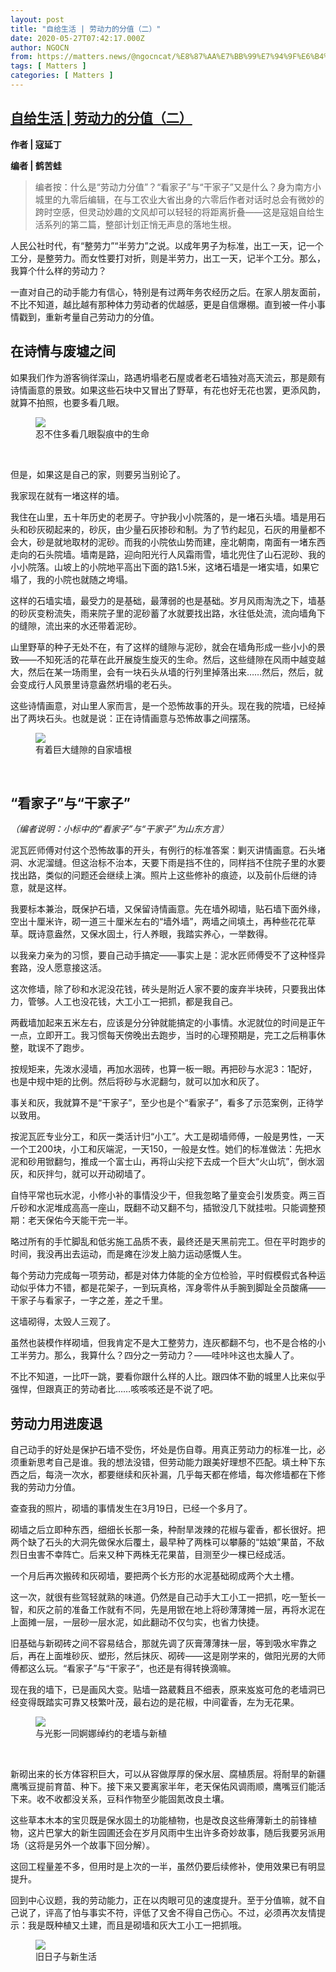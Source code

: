 ```yaml
---
layout: post
title: "自给生活 | 劳动力的分值（二）"
date: 2020-05-27T07:42:17.000Z
author: NGOCN
from: https://matters.news/@ngocncat/%E8%87%AA%E7%BB%99%E7%94%9F%E6%B4%BB-%E5%8A%B3%E5%8A%A8%E5%8A%9B%E7%9A%84%E5%88%86%E5%80%BC-%E4%BA%8C-bafyreie4bu3axf4l66dzjr5wqlvawhpjxyjtgvt5pxx3lur4ogtjpa4fpm
tags: [ Matters ]
categories: [ Matters ]
---
```

<!--1590565337000-->
[自给生活 | 劳动力的分值（二）](https://matters.news/@ngocncat/%E8%87%AA%E7%BB%99%E7%94%9F%E6%B4%BB-%E5%8A%B3%E5%8A%A8%E5%8A%9B%E7%9A%84%E5%88%86%E5%80%BC-%E4%BA%8C-bafyreie4bu3axf4l66dzjr5wqlvawhpjxyjtgvt5pxx3lur4ogtjpa4fpm)
------

<div>
<p><strong>作者 | 寇延丁</strong></p><p><strong>编者 | 鹤苦蛙</strong></p><blockquote>编者按：什么是“劳动力分值”？“看家子”与“干家子”又是什么？身为南方小城里的九零后编辑，在与工农业大省出身的六零后作者对话时总会有微妙的跨时空感，但灵动妙趣的文风却可以轻轻的将距离折叠——这是寇姐自给生活系列的第二篇，整部计划正悄无声息的落地生根。</blockquote><p>人民公社时代，有“整劳力”“半劳力”之说。以成年男子为标准，出工一天，记一个工分，是整劳力。而女性要打对折，则是半劳力，出工一天，记半个工分。那么，我算个什么样的劳动力？</p><p>一直对自己的动手能力有信心，特别是有过两年务农经历之后。在家人朋友面前，不比不知道，越比越有那种体力劳动者的优越感，更是自信爆棚。直到被一件小事情戳到，重新考量自己劳动力的分值。</p><h2>在诗情与废墟之间</h2><p>如果我们作为游客徜徉深山，路遇坍塌老石屋或者老石墙独对高天流云，那是颇有诗情画意的景致。如果这些石块中又冒出了野草，有花也好无花也罢，更添风韵，就算不拍照，也要多看几眼。</p><figure class="image"><img src="https://assets.matters.news/embed/61d45d6f-97a3-4f1c-b638-426aa849fe04.jpeg" data-asset-id="61d45d6f-97a3-4f1c-b638-426aa849fe04" referrerpolicy="no-referrer"><figcaption><span>忍不住多看几眼裂痕中的生命</span></figcaption></figure><p><br></p><p>但是，如果这是自己的家，则要另当别论了。</p><p>我家现在就有一堵这样的墙。</p><p>我住在山里，五十年历史的老房子。守护我小小院落的，是一堵石头墙。墙是用石头和砂灰砌起来的，砂灰，由少量石灰掺砂和制。为了节约起见，石灰的用量都不会大，砂是就地取材的泥砂。而我的小院依山势而建，座北朝南，南面有一堵东西走向的石头院墙。墙南是路，迎向阳光行人风霜雨雪，墙北兜住了山石泥砂、我的小小院落。山坡上的小院地平高出下面的路1.5米，这堵石墙是一堵实墙，如果它塌了，我的小院也就随之垮塌。</p><p>这样的石墙实墙，最受力的是基础，最薄弱的也是基础。岁月风雨淘洗之下，墙基的砂灰变粉流失，雨来院子里的泥砂蓄了水就要找出路，水往低处流，流向墙角下的缝隙，流出来的水还带着泥砂。</p><p>山里野草的种子无处不在，有了这样的缝隙与泥砂，就会在墙角形成一些小小的景致——不知死活的花草在此开展旋生旋灭的生命。然后，这些缝隙在风雨中越变越大，然后在某一场雨里，会有一块石头从墙的行列里掉落出来……然后，然后，就会变成行人风景里诗意盎然坍塌的老石头。</p><p>这些诗情画意，对山里人家而言，是一个恐怖故事的开头。现在我的院墙，已经掉出了两块石头。也就是说：正在诗情画意与恐怖故事之间摆荡。</p><figure class="image"><img src="https://assets.matters.news/embed/190fdcfc-7991-4e75-aa1f-9da2493f6e01.jpeg" data-asset-id="190fdcfc-7991-4e75-aa1f-9da2493f6e01" referrerpolicy="no-referrer"><figcaption><span>有着巨大缝隙的自家墙根</span></figcaption></figure><p><br></p><h2>“看家子”与“干家子”</h2><p><em>（编者说明：小标中的“看家子”与“干家子”为山东方言）</em></p><p>泥瓦匠师傅对付这个恐怖故事的开头，有例行的标准答案：剿灭讲情画意。石头堵洞、水泥溜缝。但这治标不治本，天要下雨是挡不住的，同样挡不住院子里的水要找出路，类似的问题还会继续上演。照片上这些修补的痕迹，以及前仆后继的诗意，就是这样。</p><p>我要标本兼治，既保护石墙，又保留诗情画意。先在墙外砌墙，贴石墙下面外缘，空出十厘米许，砌一道三十厘米左右的“墙外墙”，两墙之间填土，再种些花花草草。既诗意盎然，又保水固土，行人养眼，我踏实养心，一举数得。</p><p>以我亲力亲为的习惯，要自己动手搞定——事实上是：泥水匠师傅受不了这种怪异套路，没人愿意接这活。</p><p>这次修墙，除了砂和水泥没花钱，砖头是附近人家不要的废弃半块砖，只要我出体力，管够。人工也没花钱，大工小工一把抓，都是我自己。</p><p>两截墙加起来五米左右，应该是分分钟就能搞定的小事情。水泥就位的时间是正午一点，立即开工。我习惯每天傍晚出去跑步，当时的心理预期是，完工之后稍事休整，耽误不了跑步。</p><p>按规矩来，先泼水浸墙，再加水洇砖，也算一板一眼。再把砂与水泥3：1配好，也是中规中矩的比例。然后将砂与水泥翻匀，就可以加水和灰了。</p><p>事关和灰，我就算不是“干家子”，至少也是个“看家子”，看多了示范案例，正待学以致用。</p><p>按泥瓦匠专业分工，和灰一类活计归“小工”。大工是砌墙师傅，一般是男性，一天一个工200块，小工和灰端泥，一天150，一般是女性。她们的标准做法：先把水泥和砂用锨翻匀，推成一个富士山，再将山尖挖下去成一个巨大“火山坑”，倒水洇灰，和灰拌匀，就可以开动砌墙了。</p><p>自恃平常也玩水泥，小修小补的事情没少干，但我忽略了量变会引发质变。两三百斤砂和水泥堆成高高一座山，既翻不动又翻不匀，插锨没几下就挂啦。只能调整预期：老天保佑今天能干完一半。</p><p>略过所有的手忙脚乱和低劣施工品质不表，最终还是天黑前完工。但在平时跑步的时间，我没再出去运动，而是瘫在沙发上脑力运动感慨人生。</p><p>每个劳动力完成每一项劳动，都是对体力体能的全方位检验，平时假模假式各种运动似乎体力不错，都是花架子，一到玩真格，浑身零件从手腕到脚趾全员酸痛——干家子与看家子，一字之差，差之千里。</p><p>这墙砌得，太毁人三观了。</p><p>虽然也装模作样砌墙，但我肯定不是大工整劳力，连灰都翻不匀，也不是合格的小工半劳力。那么，我算什么？四分之一劳动力？——哇咔咔这也太臊人了。</p><p>不比不知道，一比吓一跳，要看你跟什么样的人比。跟四体不勤的城里人比来似乎强悍，但跟真正的劳动者比……咳咳咳还是不说了吧。</p><h2>劳动力用进废退</h2><p>自己动手的好处是保护石墙不受伤，坏处是伤自尊。用真正劳动力的标准一比，必须重新思考自己是谁。我的想法没错，但劳动能力跟美好理想不匹配。填土种下东西之后，每浇一次水，都要继续和灰补漏，几乎每天都在修墙，每次修墙都在下修我的劳动力分值。</p><p>查查我的照片，砌墙的事情发生在3月19日，已经一个多月了。</p><p>砌墙之后立即种东西，细细长长那一条，种耐旱泼辣的花椒与霍香，都长很好。把两个缺了石头的大洞先做保水后覆土，最早种了两株可以攀藤的“姑娘”果苗，不敌烈日虫害不幸阵亡。后来又种下两株无花果苗，目测至少一棵已经成活。</p><p>一个月后再次搬砖和灰砌墙，要把两个长方形的水泥基础砌成两个大土槽。</p><p>这一次，就很有些驾轻就熟的味道。仍然是自己动手大工小工一把抓，吃一堑长一智，和灰之前的准备工作就有不同，先是用锨在地上将砂薄薄摊一层，再将水泥在上面摊一层，一层砂一层水泥，如此翻动不仅匀实，也省力快捷。</p><p>旧基础与新砌砖之间不容易结合，那就先调了灰膏薄薄抹一层，等到吸水牢靠之后，再在上面堆砂灰、塑形，然后抹灰、砌砖——这是刚学来的，做阳光房的大师傅都这么玩。“看家子”与“干家子”，也还是有得转换滴嘛。</p><p>现在我的墙下，已是画风大变。贴墙一路葳蕤且不细表，原来岌岌可危的老墙洞已经变得既踏实可靠又枝繁叶茂，最右边的是花椒，中间霍香，左为无花果。</p><figure class="image"><img src="https://assets.matters.news/embed/e5d2746c-5f34-48ed-8894-8d91dbc1e40f.jpeg" data-asset-id="e5d2746c-5f34-48ed-8894-8d91dbc1e40f" referrerpolicy="no-referrer"><figcaption><span>与光影一同婀娜绰约的老墙与新植</span></figcaption></figure><p><br></p><p>新砌出来的长方体容积巨大，可以从容做厚厚的保水层、腐植质层。将耐旱的新疆鹰嘴豆提前育苗、种下。接下来又要离家半年，老天保佑风调雨顺，鹰嘴豆们能活下来。收不收都没关系，豆科作物至少能固氮改良土壤。</p><p>这些草本木本的宝贝既是保水固土的功能植物，也是改良这些瘠薄新土的前锋植物，这片巴掌大的新生园圃还会在岁月风雨中生出许多奇妙故事，随后我要另派用场（这将是另外一个故事下回分解）。</p><p>这回工程量差不多，但用时是上次的一半，虽然仍要后续修补，使用效果已有明显提升。</p><p>回到中心议题，我的劳动能力，正在以肉眼可见的速度提升。至于分值嘛，就不自己说了，评高了怕与事实不符，评低了又舍不得自己伤心。不过，必须再次友情提示：我是既种植又土建，而且是砌墙和灰大工小工一把抓哦。</p><figure class="image"><img src="https://assets.matters.news/embed/5098ae3e-c5c8-4c19-9e7b-2dcbd5e3dd01.jpeg" data-asset-id="5098ae3e-c5c8-4c19-9e7b-2dcbd5e3dd01" referrerpolicy="no-referrer"><figcaption><span>旧日子与新生活</span></figcaption></figure><p><br></p>
</div>
